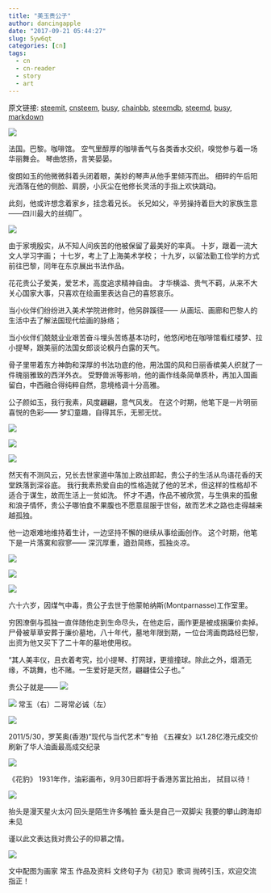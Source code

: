 ```yaml
---
title: "美玉贵公子"
author: dancingapple
date: "2017-09-21 05:44:27"
slug: 5yw6qt
categories: [cn]
tags: 
  - cn
  - cn-reader
  - story
  - art
---
```


原文链接: [steemit](https://steemit.com), [cnsteem](https://cnsteem.com), [busy](https://busy.org), [chainbb](https://chainbb.com), [steemdb](https://steemdb.com), [steemd](https://steemd.com), [busy](https://busy.org), [markdown](https://raw.githubusercontent.com/pzhaonet/steem_dancingapple/master/content/post/5yw6qt.md)

![](https://steemitimages.com/DQmcaasga5iCrV1re1pSpfcqZzqiT7BFKD8RtnFJiuVfwgy/image.png)

法国。巴黎。咖啡馆。
空气里醇厚的咖啡香气与各类香水交织，嗅觉参与着一场华丽舞会。
琴曲悠扬，言笑晏晏。

俊朗如玉的他微微斜着头闭着眼，美妙的琴声从他手里倾泻而出。
细碎的午后阳光洒落在他的侧脸、肩膀，小灰尘在他修长灵活的手指上欢快跳动。

此刻，他或许想念着家乡，挂念着兄长。
长兄如父，辛劳操持着巨大的家族生意——四川最大的丝绸厂。

![](https://steemitimages.com/DQmWVXGUj8yeF1yj3dg4PqwAG1mZV9tcJ7fWi9dWGqbcouQ/image.png)

由于家境殷实，从不知人间疾苦的他被保留了最美好的率真。
十岁，跟着一流大文人学习字画；
十七岁，考上了上海美术学校；
十九岁，以留法勤工俭学的方式前往巴黎，同年在东京展出书法作品。

花花贵公子爱美，爱艺术，高度追求精神自由。
才华横溢、贵气不羁，从来不大关心国家大事，只喜欢在绘画里表达自己的喜怒哀乐。

当小伙伴们纷纷进入美术学院进修时，他另辟蹊径——
从画坛、画廊和巴黎人的生活中去了解法国现代绘画的脉络；

当小伙伴们兢兢业业艰苦奋斗埋头苦练基本功时，他悠闲地在咖啡馆看红楼梦、拉小提琴，跟美丽的法国女郎谈论枫丹白露的天气。

骨子里带着东方神韵和深厚的书法功底的他，用法国的风和日丽香槟美人织就了一件瑰丽雅致的西洋外衣。
受野兽派等影响，他的画作线条简单质朴，再加入国画留白，中西融合得纯粹自然，意境格调十分高雅。

公子颜如玉，我行我素，风度翩翩，意气风发。
在这个时期，他笔下是一片明丽喜悦的色彩——
梦幻童趣，自得其乐，无邪无忧。

![](https://steemitimages.com/DQmPHG5pQhnCPR1S3r2kZYkbydBGzGY824VdKSxxQ4CbgbU/image.png)

![](https://steemitimages.com/DQmNNpMXvDx5uqHBcmFVBHnFyAurijL2N26kgsu4BEsQyNj/image.png)

![](https://steemitimages.com/DQmT7gdK1hBExN3jhVeoc7EmHUDzCqVzG53rnTWYvy7hvWj/image.png)

然天有不测风云，兄长去世家道中落加上欧战即起，贵公子的生活从鸟语花香的天堂跌落到深谷底。
我行我素热爱自由的性格造就了他的艺术，但这样的性格却不适合于谋生，故而生活上一贫如洗。
怀才不遇，作品不被欣赏，与生俱来的孤傲和浪子情怀，贵公子哪怕食不果腹也不愿意屈服于世俗，故而艺术之路也走得越来越孤独。

他一边艰难地维持着生计，一边坚持不懈的继续从事绘画创作。
这个时期，他笔下是一片落寞和寂寥——
深沉厚重，遒劲简练，孤独炎凉。

![](https://steemitimages.com/DQmVmfphJ18CG3gnQjNq84vLLs6GjdF8ZBYv6pqUvxZL9yg/image.png)

![](https://steemitimages.com/DQmeRUp7Pjay6EDNhfQaAyTXmm3HWs3gaMbedZKg2G4xy8D/image.png)

![](https://steemitimages.com/DQmckgpbQGQgmtUzC3xhT4QRJFLqgZDgfC3XKiTarAQdV2T/image.png)

六十六岁，因煤气中毒，贵公子去世于他蒙帕纳斯(Montparnasse)工作室里。

穷困潦倒与孤独一直伴随他走到生命尽头，在他走后，画作更是被成捆廉价卖掉。
尸骨被草草安葬于廉价墓地，八十年代，墓地年限到期，一位台湾画商路经巴黎，出资为他又买下了二十年的墓地使用权。


“其人美丰仪，且衣着考究，拉小提琴、打网球，更擅撞球。除此之外，烟酒无缘，不跳舞，也不赌。一生爱好是天然，翩翩佳公子也。”

贵公子就是——
![](https://steemitimages.com/DQmQTRwbdUto8qv19yPD2GEDpiWkT1s3eumheTJHcGhwpvK/image.png)

![](https://steemitimages.com/DQmbgs2pNJQPujvoQrVUh4RSynbQ4ULuo36XKL6r4rnuXGz/image.png)
常玉（右）二哥常必诚（左）

![](https://steemitimages.com/DQmcH4kSsCFXAdQebESMmPDDNvCgbaziiKp1GdxoGQnQhwX/image.png)

2011/5/30，罗芙奥(香港)“现代与当代艺术”专拍
《五裸女》以1.28亿港元成交价刷新了华人油画最高成交纪录

![](https://steemitimages.com/DQmZAToz6qGb9y1VHnQ1e6rP1TRcng1NTBL9xxu3MLvK56C/image.png)

《花豹》 1931年作，油彩画布，9月30日即将于香港苏富比拍出， 拭目以待！


![](https://steemitimages.com/DQmYLGd4JXQMmeerWmrPNSKEptczuGmBYcG8gub6YXgfP1J/image.png)


抬头是漫天星火太闪
回头是陌生许多嘴脸
垂头是自己一双脚尖
我要的攀山跨海却未见

谨以此文表达我对贵公子的仰慕之情。

![](https://steemitimages.com/DQmZbQXgtkpvna6wKVL1F4joLkdsLknzyTxs5mvauL5MQgG/image.png)




文中配图为画家 常玉 作品及资料
文终句子为《初见》歌词
抛砖引玉，欢迎交流指正！
